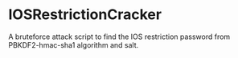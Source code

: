 # IOSRestrictionCracker
A bruteforce attack script to find the IOS restriction password from PBKDF2-hmac-sha1 algorithm and salt.
